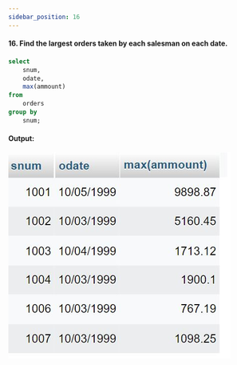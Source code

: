 ```yaml
---
sidebar_position: 16
---
```


#### 16. Find the largest orders taken by each salesman on each date.

```sql
select
    snum,
    odate,
    max(ammount)
from
    orders
group by
    snum;
```

#### Output:

![d](outputs\16.jpg)
